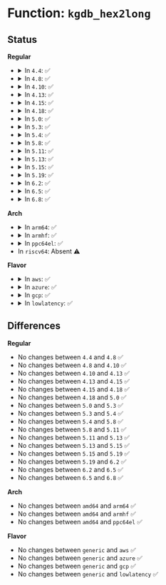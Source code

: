 # Function: <code>kgdb_hex2long</code>

## Status
<b>Regular</b>
<ul>
<li>
<details>
<summary>In <code>4.4</code>: ✅</summary>

```c
int kgdb_hex2long(char **ptr, long unsigned int *long_val);
```

**Collision:** Unique Global

**Inline:** No

**Transformation:** False

**Instances:**

```
In kernel/debug/gdbstub.c (ffffffff81130d80)
Location: kernel/debug/gdbstub.c:292
Inline: False
Direct callers:
  - kernel/debug/gdbstub.c:write_mem_msg
  - kernel/debug/gdbstub.c:write_mem_msg
  - kernel/debug/gdbstub.c:gdb_serial_stub
  - kernel/debug/gdbstub.c:gdb_serial_stub
  - kernel/debug/gdbstub.c:gdb_serial_stub
  - kernel/debug/gdbstub.c:gdb_serial_stub
  - kernel/debug/gdbstub.c:gdb_serial_stub
  - kernel/debug/gdbstub.c:gdb_serial_stub
  - kernel/debug/gdbstub.c:gdb_serial_stub
  - kernel/debug/gdbstub.c:gdb_serial_stub
  - kernel/debug/gdbstub.c:gdb_serial_stub
  - kernel/debug/gdbstub.c:gdb_serial_stub
```
**Symbols:**

```
ffffffff81130d80-ffffffff81130e19: kgdb_hex2long (STB_GLOBAL)
```
</details>
</li>
<li>
<details>
<summary>In <code>4.8</code>: ✅</summary>

```c
int kgdb_hex2long(char **ptr, long unsigned int *long_val);
```

**Collision:** Unique Global

**Inline:** No

**Transformation:** False

**Instances:**

```
In kernel/debug/gdbstub.c (ffffffff811390b0)
Location: kernel/debug/gdbstub.c:292
Inline: False
Direct callers:
  - kernel/debug/gdbstub.c:gdb_serial_stub
  - kernel/debug/gdbstub.c:gdb_serial_stub
  - kernel/debug/gdbstub.c:gdb_serial_stub
  - kernel/debug/gdbstub.c:gdb_serial_stub
  - kernel/debug/gdbstub.c:gdb_serial_stub
  - kernel/debug/gdbstub.c:gdb_serial_stub
  - kernel/debug/gdbstub.c:gdb_serial_stub
  - kernel/debug/gdbstub.c:gdb_serial_stub
  - kernel/debug/gdbstub.c:gdb_serial_stub
  - kernel/debug/gdbstub.c:gdb_serial_stub
  - kernel/debug/gdbstub.c:write_mem_msg
  - kernel/debug/gdbstub.c:write_mem_msg
```
**Symbols:**

```
ffffffff811390b0-ffffffff81139149: kgdb_hex2long (STB_GLOBAL)
```
</details>
</li>
<li>
<details>
<summary>In <code>4.10</code>: ✅</summary>

```c
int kgdb_hex2long(char **ptr, long unsigned int *long_val);
```

**Collision:** Unique Global

**Inline:** No

**Transformation:** False

**Instances:**

```
In kernel/debug/gdbstub.c (ffffffff81142e40)
Location: kernel/debug/gdbstub.c:292
Inline: False
Direct callers:
  - kernel/debug/gdbstub.c:gdb_serial_stub
  - kernel/debug/gdbstub.c:gdb_serial_stub
  - kernel/debug/gdbstub.c:gdb_serial_stub
  - kernel/debug/gdbstub.c:gdb_serial_stub
  - kernel/debug/gdbstub.c:gdb_serial_stub
  - kernel/debug/gdbstub.c:gdb_serial_stub
  - kernel/debug/gdbstub.c:gdb_serial_stub
  - kernel/debug/gdbstub.c:gdb_serial_stub
  - kernel/debug/gdbstub.c:gdb_serial_stub
  - kernel/debug/gdbstub.c:gdb_serial_stub
  - kernel/debug/gdbstub.c:write_mem_msg
  - kernel/debug/gdbstub.c:write_mem_msg
```
**Symbols:**

```
ffffffff81142e40-ffffffff81142ed9: kgdb_hex2long (STB_GLOBAL)
```
</details>
</li>
<li>
<details>
<summary>In <code>4.13</code>: ✅</summary>

```c
int kgdb_hex2long(char **ptr, long unsigned int *long_val);
```

**Collision:** Unique Global

**Inline:** No

**Transformation:** False

**Instances:**

```
In kernel/debug/gdbstub.c (ffffffff811446b0)
Location: kernel/debug/gdbstub.c:293
Inline: False
Direct callers:
  - kernel/debug/gdbstub.c:gdb_serial_stub
  - kernel/debug/gdbstub.c:gdb_serial_stub
  - kernel/debug/gdbstub.c:gdb_serial_stub
  - kernel/debug/gdbstub.c:gdb_serial_stub
  - kernel/debug/gdbstub.c:gdb_serial_stub
  - kernel/debug/gdbstub.c:gdb_serial_stub
  - kernel/debug/gdbstub.c:gdb_serial_stub
  - kernel/debug/gdbstub.c:gdb_serial_stub
  - kernel/debug/gdbstub.c:gdb_serial_stub
  - kernel/debug/gdbstub.c:gdb_serial_stub
  - kernel/debug/gdbstub.c:write_mem_msg
  - kernel/debug/gdbstub.c:write_mem_msg
```
**Symbols:**

```
ffffffff811446b0-ffffffff81144747: kgdb_hex2long (STB_GLOBAL)
```
</details>
</li>
<li>
<details>
<summary>In <code>4.15</code>: ✅</summary>

```c
int kgdb_hex2long(char **ptr, long unsigned int *long_val);
```

**Collision:** Unique Global

**Inline:** No

**Transformation:** False

**Instances:**

```
In kernel/debug/gdbstub.c (ffffffff81151340)
Location: kernel/debug/gdbstub.c:293
Inline: False
Direct callers:
  - kernel/debug/gdbstub.c:gdb_serial_stub
  - kernel/debug/gdbstub.c:gdb_serial_stub
  - kernel/debug/gdbstub.c:gdb_serial_stub
  - kernel/debug/gdbstub.c:gdb_serial_stub
  - kernel/debug/gdbstub.c:gdb_serial_stub
  - kernel/debug/gdbstub.c:gdb_serial_stub
  - kernel/debug/gdbstub.c:gdb_serial_stub
  - kernel/debug/gdbstub.c:gdb_serial_stub
  - kernel/debug/gdbstub.c:gdb_serial_stub
  - kernel/debug/gdbstub.c:gdb_serial_stub
  - kernel/debug/gdbstub.c:write_mem_msg
  - kernel/debug/gdbstub.c:write_mem_msg
```
**Symbols:**

```
ffffffff81151340-ffffffff811513d7: kgdb_hex2long (STB_GLOBAL)
```
</details>
</li>
<li>
<details>
<summary>In <code>4.18</code>: ✅</summary>

```c
int kgdb_hex2long(char **ptr, long unsigned int *long_val);
```

**Collision:** Unique Global

**Inline:** No

**Transformation:** False

**Instances:**

```
In kernel/debug/gdbstub.c (ffffffff8115ff80)
Location: kernel/debug/gdbstub.c:293
Inline: False
Direct callers:
  - kernel/debug/gdbstub.c:gdb_serial_stub
  - kernel/debug/gdbstub.c:gdb_serial_stub
  - kernel/debug/gdbstub.c:gdb_serial_stub
  - kernel/debug/gdbstub.c:gdb_serial_stub
  - kernel/debug/gdbstub.c:gdb_serial_stub
  - kernel/debug/gdbstub.c:gdb_serial_stub
  - kernel/debug/gdbstub.c:gdb_serial_stub
  - kernel/debug/gdbstub.c:gdb_serial_stub
  - kernel/debug/gdbstub.c:gdb_serial_stub
  - kernel/debug/gdbstub.c:gdb_serial_stub
  - kernel/debug/gdbstub.c:write_mem_msg
  - kernel/debug/gdbstub.c:write_mem_msg
```
**Symbols:**

```
ffffffff8115ff80-ffffffff81160017: kgdb_hex2long (STB_GLOBAL)
```
</details>
</li>
<li>
<details>
<summary>In <code>5.0</code>: ✅</summary>

```c
int kgdb_hex2long(char **ptr, long unsigned int *long_val);
```

**Collision:** Unique Global

**Inline:** No

**Transformation:** False

**Instances:**

```
In kernel/debug/gdbstub.c (ffffffff8116ccf0)
Location: kernel/debug/gdbstub.c:293
Inline: False
Direct callers:
  - kernel/debug/gdbstub.c:gdb_serial_stub
  - kernel/debug/gdbstub.c:gdb_serial_stub
  - kernel/debug/gdbstub.c:gdb_serial_stub
  - kernel/debug/gdbstub.c:gdb_serial_stub
  - kernel/debug/gdbstub.c:gdb_serial_stub
  - kernel/debug/gdbstub.c:gdb_serial_stub
  - kernel/debug/gdbstub.c:gdb_serial_stub
  - kernel/debug/gdbstub.c:gdb_serial_stub
  - kernel/debug/gdbstub.c:gdb_serial_stub
  - kernel/debug/gdbstub.c:gdb_serial_stub
  - kernel/debug/gdbstub.c:write_mem_msg
  - kernel/debug/gdbstub.c:write_mem_msg
```
**Symbols:**

```
ffffffff8116ccf0-ffffffff8116cd87: kgdb_hex2long (STB_GLOBAL)
```
</details>
</li>
<li>
<details>
<summary>In <code>5.3</code>: ✅</summary>

```c
int kgdb_hex2long(char **ptr, long unsigned int *long_val);
```

**Collision:** Unique Global

**Inline:** No

**Transformation:** False

**Instances:**

```
In kernel/debug/gdbstub.c (ffffffff81179b10)
Location: kernel/debug/gdbstub.c:293
Inline: False
Direct callers:
  - kernel/debug/gdbstub.c:gdb_serial_stub
  - kernel/debug/gdbstub.c:gdb_serial_stub
  - kernel/debug/gdbstub.c:gdb_serial_stub
  - kernel/debug/gdbstub.c:gdb_serial_stub
  - kernel/debug/gdbstub.c:gdb_serial_stub
  - kernel/debug/gdbstub.c:gdb_serial_stub
  - kernel/debug/gdbstub.c:gdb_serial_stub
  - kernel/debug/gdbstub.c:gdb_serial_stub
  - kernel/debug/gdbstub.c:gdb_serial_stub
  - kernel/debug/gdbstub.c:gdb_cmd_query
  - kernel/debug/gdbstub.c:write_mem_msg
  - kernel/debug/gdbstub.c:write_mem_msg
```
**Symbols:**

```
ffffffff81179b10-ffffffff81179ba9: kgdb_hex2long (STB_GLOBAL)
```
</details>
</li>
<li>
<details>
<summary>In <code>5.4</code>: ✅</summary>

```c
int kgdb_hex2long(char **ptr, long unsigned int *long_val);
```

**Collision:** Unique Global

**Inline:** No

**Transformation:** False

**Instances:**

```
In kernel/debug/gdbstub.c (ffffffff811859a0)
Location: kernel/debug/gdbstub.c:293
Inline: False
Direct callers:
  - kernel/debug/gdbstub.c:gdb_serial_stub
  - kernel/debug/gdbstub.c:gdb_serial_stub
  - kernel/debug/gdbstub.c:gdb_serial_stub
  - kernel/debug/gdbstub.c:gdb_serial_stub
  - kernel/debug/gdbstub.c:gdb_serial_stub
  - kernel/debug/gdbstub.c:gdb_serial_stub
  - kernel/debug/gdbstub.c:gdb_serial_stub
  - kernel/debug/gdbstub.c:gdb_serial_stub
  - kernel/debug/gdbstub.c:gdb_serial_stub
  - kernel/debug/gdbstub.c:gdb_cmd_query
  - kernel/debug/gdbstub.c:write_mem_msg
  - kernel/debug/gdbstub.c:write_mem_msg
```
**Symbols:**

```
ffffffff811859a0-ffffffff81185a39: kgdb_hex2long (STB_GLOBAL)
```
</details>
</li>
<li>
<details>
<summary>In <code>5.8</code>: ✅</summary>

```c
int kgdb_hex2long(char **ptr, long unsigned int *long_val);
```

**Collision:** Unique Global

**Inline:** No

**Transformation:** False

**Instances:**

```
In kernel/debug/gdbstub.c (ffffffff81199c90)
Location: kernel/debug/gdbstub.c:293
Inline: False
Direct callers:
  - arch/x86/kernel/kgdb.c:kgdb_arch_handle_exception
  - kernel/debug/gdbstub.c:gdb_serial_stub
  - kernel/debug/gdbstub.c:gdb_serial_stub
  - kernel/debug/gdbstub.c:gdb_cmd_task
  - kernel/debug/gdbstub.c:gdb_cmd_task
  - kernel/debug/gdbstub.c:gdb_cmd_query
  - kernel/debug/gdbstub.c:gdb_cmd_reg_set
  - kernel/debug/gdbstub.c:write_mem_msg
  - kernel/debug/gdbstub.c:write_mem_msg
```
**Symbols:**

```
ffffffff81199c90-ffffffff81199d29: kgdb_hex2long (STB_GLOBAL)
```
</details>
</li>
<li>
<details>
<summary>In <code>5.11</code>: ✅</summary>

```c
int kgdb_hex2long(char **ptr, long unsigned int *long_val);
```

**Collision:** Unique Global

**Inline:** No

**Transformation:** False

**Instances:**

```
In kernel/debug/gdbstub.c (ffffffff81196df0)
Location: kernel/debug/gdbstub.c:293
Inline: False
Direct callers:
  - arch/x86/kernel/kgdb.c:kgdb_arch_handle_exception
  - kernel/debug/gdbstub.c:gdb_serial_stub
  - kernel/debug/gdbstub.c:gdb_serial_stub
  - kernel/debug/gdbstub.c:gdb_cmd_task
  - kernel/debug/gdbstub.c:gdb_cmd_task
  - kernel/debug/gdbstub.c:gdb_cmd_query
  - kernel/debug/gdbstub.c:gdb_cmd_reg_set
  - kernel/debug/gdbstub.c:write_mem_msg
  - kernel/debug/gdbstub.c:write_mem_msg
```
**Symbols:**

```
ffffffff81196df0-ffffffff81196e89: kgdb_hex2long (STB_GLOBAL)
```
</details>
</li>
<li>
<details>
<summary>In <code>5.13</code>: ✅</summary>

```c
int kgdb_hex2long(char **ptr, long unsigned int *long_val);
```

**Collision:** Unique Global

**Inline:** No

**Transformation:** False

**Instances:**

```
In kernel/debug/gdbstub.c (ffffffff81197c80)
Location: kernel/debug/gdbstub.c:293
Inline: False
Direct callers:
  - arch/x86/kernel/kgdb.c:kgdb_arch_handle_exception
  - kernel/debug/gdbstub.c:gdb_serial_stub
  - kernel/debug/gdbstub.c:gdb_serial_stub
  - kernel/debug/gdbstub.c:gdb_serial_stub
  - kernel/debug/gdbstub.c:gdb_serial_stub
  - kernel/debug/gdbstub.c:gdb_serial_stub
  - kernel/debug/gdbstub.c:gdb_serial_stub
  - kernel/debug/gdbstub.c:gdb_serial_stub
  - kernel/debug/gdbstub.c:gdb_cmd_query
  - kernel/debug/gdbstub.c:write_mem_msg
  - kernel/debug/gdbstub.c:write_mem_msg
```
**Symbols:**

```
ffffffff81197c80-ffffffff81197d19: kgdb_hex2long (STB_GLOBAL)
```
</details>
</li>
<li>
<details>
<summary>In <code>5.15</code>: ✅</summary>

```c
int kgdb_hex2long(char **ptr, long unsigned int *long_val);
```

**Collision:** Unique Global

**Inline:** No

**Transformation:** False

**Instances:**

```
In kernel/debug/gdbstub.c (ffffffff811c1a20)
Location: kernel/debug/gdbstub.c:290
Inline: False
Direct callers:
  - arch/x86/kernel/kgdb.c:kgdb_arch_handle_exception
  - kernel/debug/gdbstub.c:gdb_serial_stub
  - kernel/debug/gdbstub.c:gdb_serial_stub
  - kernel/debug/gdbstub.c:gdb_serial_stub
  - kernel/debug/gdbstub.c:gdb_serial_stub
  - kernel/debug/gdbstub.c:gdb_serial_stub
  - kernel/debug/gdbstub.c:gdb_serial_stub
  - kernel/debug/gdbstub.c:gdb_serial_stub
  - kernel/debug/gdbstub.c:gdb_cmd_query
  - kernel/debug/gdbstub.c:write_mem_msg
  - kernel/debug/gdbstub.c:write_mem_msg
```
**Symbols:**

```
ffffffff811c1a20-ffffffff811c1ab9: kgdb_hex2long (STB_GLOBAL)
```
</details>
</li>
<li>
<details>
<summary>In <code>5.19</code>: ✅</summary>

```c
int kgdb_hex2long(char **ptr, long unsigned int *long_val);
```

**Collision:** Unique Global

**Inline:** No

**Transformation:** False

**Instances:**

```
In kernel/debug/gdbstub.c (ffffffff811f50f0)
Location: kernel/debug/gdbstub.c:290
Inline: False
Direct callers:
  - arch/x86/kernel/kgdb.c:kgdb_arch_handle_exception
  - kernel/debug/gdbstub.c:gdb_serial_stub
  - kernel/debug/gdbstub.c:gdb_serial_stub
  - kernel/debug/gdbstub.c:gdb_serial_stub
  - kernel/debug/gdbstub.c:gdb_serial_stub
  - kernel/debug/gdbstub.c:gdb_serial_stub
  - kernel/debug/gdbstub.c:gdb_serial_stub
  - kernel/debug/gdbstub.c:gdb_serial_stub
  - kernel/debug/gdbstub.c:gdb_cmd_query
  - kernel/debug/gdbstub.c:write_mem_msg
  - kernel/debug/gdbstub.c:write_mem_msg
```
**Symbols:**

```
ffffffff811f50f0-ffffffff811f5191: kgdb_hex2long (STB_GLOBAL)
```
</details>
</li>
<li>
<details>
<summary>In <code>6.2</code>: ✅</summary>

```c
int kgdb_hex2long(char **ptr, long unsigned int *long_val);
```

**Collision:** Unique Global

**Inline:** No

**Transformation:** False

**Instances:**

```
In kernel/debug/gdbstub.c (ffffffff8123c270)
Location: kernel/debug/gdbstub.c:290
Inline: False
Direct callers:
  - arch/x86/kernel/kgdb.c:kgdb_arch_handle_exception
  - kernel/debug/gdbstub.c:gdb_serial_stub
  - kernel/debug/gdbstub.c:gdb_serial_stub
  - kernel/debug/gdbstub.c:gdb_serial_stub
  - kernel/debug/gdbstub.c:gdb_serial_stub
  - kernel/debug/gdbstub.c:gdb_serial_stub
  - kernel/debug/gdbstub.c:gdb_serial_stub
  - kernel/debug/gdbstub.c:gdb_serial_stub
  - kernel/debug/gdbstub.c:gdb_cmd_query
  - kernel/debug/gdbstub.c:write_mem_msg
  - kernel/debug/gdbstub.c:write_mem_msg
```
**Symbols:**

```
ffffffff8123c270-ffffffff8123c311: kgdb_hex2long (STB_GLOBAL)
```
</details>
</li>
<li>
<details>
<summary>In <code>6.5</code>: ✅</summary>

```c
int kgdb_hex2long(char **ptr, long unsigned int *long_val);
```

**Collision:** Unique Global

**Inline:** No

**Transformation:** False

**Instances:**

```
In kernel/debug/gdbstub.c (ffffffff81253280)
Location: kernel/debug/gdbstub.c:290
Inline: False
Direct callers:
  - arch/x86/kernel/kgdb.c:kgdb_arch_handle_exception
  - kernel/debug/gdbstub.c:gdb_serial_stub
  - kernel/debug/gdbstub.c:gdb_serial_stub
  - kernel/debug/gdbstub.c:gdb_serial_stub
  - kernel/debug/gdbstub.c:gdb_serial_stub
  - kernel/debug/gdbstub.c:gdb_serial_stub
  - kernel/debug/gdbstub.c:gdb_serial_stub
  - kernel/debug/gdbstub.c:gdb_serial_stub
  - kernel/debug/gdbstub.c:gdb_cmd_query
  - kernel/debug/gdbstub.c:write_mem_msg
  - kernel/debug/gdbstub.c:write_mem_msg
```
**Symbols:**

```
ffffffff81253280-ffffffff81253321: kgdb_hex2long (STB_GLOBAL)
```
</details>
</li>
<li>
<details>
<summary>In <code>6.8</code>: ✅</summary>

```c
int kgdb_hex2long(char **ptr, long unsigned int *long_val);
```

**Collision:** Unique Global

**Inline:** No

**Transformation:** False

**Instances:**

```
In kernel/debug/gdbstub.c (ffffffff8126d0f0)
Location: kernel/debug/gdbstub.c:290
Inline: False
Direct callers:
  - arch/x86/kernel/kgdb.c:kgdb_arch_handle_exception
  - kernel/debug/gdbstub.c:gdb_serial_stub
  - kernel/debug/gdbstub.c:gdb_serial_stub
  - kernel/debug/gdbstub.c:gdb_serial_stub
  - kernel/debug/gdbstub.c:gdb_serial_stub
  - kernel/debug/gdbstub.c:gdb_serial_stub
  - kernel/debug/gdbstub.c:gdb_serial_stub
  - kernel/debug/gdbstub.c:gdb_serial_stub
  - kernel/debug/gdbstub.c:gdb_cmd_query
  - kernel/debug/gdbstub.c:write_mem_msg
  - kernel/debug/gdbstub.c:write_mem_msg
```
**Symbols:**

```
ffffffff8126d0f0-ffffffff8126d191: kgdb_hex2long (STB_GLOBAL)
```
</details>
</li>
</ul>
<b>Arch</b>
<ul>
<li>
<details>
<summary>In <code>arm64</code>: ✅</summary>

```c
int kgdb_hex2long(char **ptr, long unsigned int *long_val);
```

**Collision:** Unique Global

**Inline:** No

**Transformation:** False

**Instances:**

```
In kernel/debug/gdbstub.c (ffff8000101fb898)
Location: kernel/debug/gdbstub.c:293
Inline: False
Direct callers:
  - kernel/debug/gdbstub.c:gdb_serial_stub
  - kernel/debug/gdbstub.c:gdb_serial_stub
  - kernel/debug/gdbstub.c:gdb_serial_stub
  - kernel/debug/gdbstub.c:gdb_serial_stub
  - kernel/debug/gdbstub.c:gdb_serial_stub
  - kernel/debug/gdbstub.c:gdb_serial_stub
  - kernel/debug/gdbstub.c:gdb_serial_stub
  - kernel/debug/gdbstub.c:gdb_serial_stub
  - kernel/debug/gdbstub.c:gdb_serial_stub
  - kernel/debug/gdbstub.c:gdb_cmd_query
  - kernel/debug/gdbstub.c:write_mem_msg
  - kernel/debug/gdbstub.c:write_mem_msg
```
**Symbols:**

```
ffff8000101fb898-ffff8000101fb954: kgdb_hex2long (STB_GLOBAL)
```
</details>
</li>
<li>
<details>
<summary>In <code>armhf</code>: ✅</summary>

```c
int kgdb_hex2long(char **ptr, long unsigned int *long_val);
```

**Collision:** Unique Global

**Inline:** No

**Transformation:** False

**Instances:**

```
In kernel/debug/gdbstub.c (c043b708)
Location: kernel/debug/gdbstub.c:293
Inline: False
Direct callers:
  - arch/arm/kernel/kgdb.c:kgdb_arch_handle_exception
  - kernel/debug/gdbstub.c:gdb_serial_stub
  - kernel/debug/gdbstub.c:gdb_serial_stub
  - kernel/debug/gdbstub.c:gdb_serial_stub
  - kernel/debug/gdbstub.c:gdb_serial_stub
  - kernel/debug/gdbstub.c:gdb_serial_stub
  - kernel/debug/gdbstub.c:gdb_serial_stub
  - kernel/debug/gdbstub.c:gdb_serial_stub
  - kernel/debug/gdbstub.c:gdb_serial_stub
  - kernel/debug/gdbstub.c:gdb_serial_stub
  - kernel/debug/gdbstub.c:gdb_cmd_query
  - kernel/debug/gdbstub.c:write_mem_msg
  - kernel/debug/gdbstub.c:write_mem_msg
```
**Symbols:**

```
c043b708-c043b7c0: kgdb_hex2long (STB_GLOBAL)
```
</details>
</li>
<li>
<details>
<summary>In <code>ppc64el</code>: ✅</summary>

```c
int kgdb_hex2long(char **ptr, long unsigned int *long_val);
```

**Collision:** Unique Global

**Inline:** No

**Transformation:** False

**Instances:**

```
In kernel/debug/gdbstub.c (c0000000002736e0)
Location: kernel/debug/gdbstub.c:293
Inline: False
Direct callers:
  - arch/powerpc/kernel/kgdb.c:kgdb_arch_handle_exception
  - kernel/debug/gdbstub.c:gdb_serial_stub
  - kernel/debug/gdbstub.c:gdb_serial_stub
  - kernel/debug/gdbstub.c:gdb_serial_stub
  - kernel/debug/gdbstub.c:gdb_serial_stub
  - kernel/debug/gdbstub.c:gdb_serial_stub
  - kernel/debug/gdbstub.c:gdb_serial_stub
  - kernel/debug/gdbstub.c:gdb_serial_stub
  - kernel/debug/gdbstub.c:gdb_serial_stub
  - kernel/debug/gdbstub.c:gdb_serial_stub
  - kernel/debug/gdbstub.c:gdb_cmd_query
  - kernel/debug/gdbstub.c:write_mem_msg
  - kernel/debug/gdbstub.c:write_mem_msg
```
**Symbols:**

```
c0000000002736e0-c0000000002737fc: kgdb_hex2long (STB_GLOBAL)
```
</details>
</li>
<li>
In <code>riscv64</code>: Absent ⚠️
</li>
</ul>
<b>Flavor</b>
<ul>
<li>
<details>
<summary>In <code>aws</code>: ✅</summary>

```c
int kgdb_hex2long(char **ptr, long unsigned int *long_val);
```

**Collision:** Unique Global

**Inline:** No

**Transformation:** False

**Instances:**

```
In kernel/debug/gdbstub.c (ffffffff8117dfc0)
Location: kernel/debug/gdbstub.c:293
Inline: False
Direct callers:
  - kernel/debug/gdbstub.c:gdb_serial_stub
  - kernel/debug/gdbstub.c:gdb_serial_stub
  - kernel/debug/gdbstub.c:gdb_serial_stub
  - kernel/debug/gdbstub.c:gdb_serial_stub
  - kernel/debug/gdbstub.c:gdb_serial_stub
  - kernel/debug/gdbstub.c:gdb_serial_stub
  - kernel/debug/gdbstub.c:gdb_serial_stub
  - kernel/debug/gdbstub.c:gdb_serial_stub
  - kernel/debug/gdbstub.c:gdb_serial_stub
  - kernel/debug/gdbstub.c:gdb_cmd_query
  - kernel/debug/gdbstub.c:write_mem_msg
  - kernel/debug/gdbstub.c:write_mem_msg
```
**Symbols:**

```
ffffffff8117dfc0-ffffffff8117e059: kgdb_hex2long (STB_GLOBAL)
```
</details>
</li>
<li>
<details>
<summary>In <code>azure</code>: ✅</summary>

```c
int kgdb_hex2long(char **ptr, long unsigned int *long_val);
```

**Collision:** Unique Global

**Inline:** No

**Transformation:** False

**Instances:**

```
In kernel/debug/gdbstub.c (ffffffff81171110)
Location: kernel/debug/gdbstub.c:293
Inline: False
Direct callers:
  - kernel/debug/gdbstub.c:gdb_serial_stub
  - kernel/debug/gdbstub.c:gdb_serial_stub
  - kernel/debug/gdbstub.c:gdb_serial_stub
  - kernel/debug/gdbstub.c:gdb_serial_stub
  - kernel/debug/gdbstub.c:gdb_serial_stub
  - kernel/debug/gdbstub.c:gdb_serial_stub
  - kernel/debug/gdbstub.c:gdb_serial_stub
  - kernel/debug/gdbstub.c:gdb_serial_stub
  - kernel/debug/gdbstub.c:gdb_serial_stub
  - kernel/debug/gdbstub.c:gdb_cmd_query
  - kernel/debug/gdbstub.c:write_mem_msg
  - kernel/debug/gdbstub.c:write_mem_msg
```
**Symbols:**

```
ffffffff81171110-ffffffff811711a9: kgdb_hex2long (STB_GLOBAL)
```
</details>
</li>
<li>
<details>
<summary>In <code>gcp</code>: ✅</summary>

```c
int kgdb_hex2long(char **ptr, long unsigned int *long_val);
```

**Collision:** Unique Global

**Inline:** No

**Transformation:** False

**Instances:**

```
In kernel/debug/gdbstub.c (ffffffff8117bd90)
Location: kernel/debug/gdbstub.c:293
Inline: False
Direct callers:
  - kernel/debug/gdbstub.c:gdb_serial_stub
  - kernel/debug/gdbstub.c:gdb_serial_stub
  - kernel/debug/gdbstub.c:gdb_serial_stub
  - kernel/debug/gdbstub.c:gdb_serial_stub
  - kernel/debug/gdbstub.c:gdb_serial_stub
  - kernel/debug/gdbstub.c:gdb_serial_stub
  - kernel/debug/gdbstub.c:gdb_serial_stub
  - kernel/debug/gdbstub.c:gdb_serial_stub
  - kernel/debug/gdbstub.c:gdb_serial_stub
  - kernel/debug/gdbstub.c:gdb_cmd_query
  - kernel/debug/gdbstub.c:write_mem_msg
  - kernel/debug/gdbstub.c:write_mem_msg
```
**Symbols:**

```
ffffffff8117bd90-ffffffff8117be29: kgdb_hex2long (STB_GLOBAL)
```
</details>
</li>
<li>
<details>
<summary>In <code>lowlatency</code>: ✅</summary>

```c
int kgdb_hex2long(char **ptr, long unsigned int *long_val);
```

**Collision:** Unique Global

**Inline:** No

**Transformation:** False

**Instances:**

```
In kernel/debug/gdbstub.c (ffffffff811896b0)
Location: kernel/debug/gdbstub.c:293
Inline: False
Direct callers:
  - kernel/debug/gdbstub.c:gdb_serial_stub
  - kernel/debug/gdbstub.c:gdb_serial_stub
  - kernel/debug/gdbstub.c:gdb_serial_stub
  - kernel/debug/gdbstub.c:gdb_serial_stub
  - kernel/debug/gdbstub.c:gdb_serial_stub
  - kernel/debug/gdbstub.c:gdb_serial_stub
  - kernel/debug/gdbstub.c:gdb_serial_stub
  - kernel/debug/gdbstub.c:gdb_serial_stub
  - kernel/debug/gdbstub.c:gdb_serial_stub
  - kernel/debug/gdbstub.c:gdb_cmd_query
  - kernel/debug/gdbstub.c:write_mem_msg
  - kernel/debug/gdbstub.c:write_mem_msg
```
**Symbols:**

```
ffffffff811896b0-ffffffff81189749: kgdb_hex2long (STB_GLOBAL)
```
</details>
</li>
</ul>

## Differences
<b>Regular</b>
<ul>
<li>
No changes between <code>4.4</code> and <code>4.8</code> ✅
</li>
<li>
No changes between <code>4.8</code> and <code>4.10</code> ✅
</li>
<li>
No changes between <code>4.10</code> and <code>4.13</code> ✅
</li>
<li>
No changes between <code>4.13</code> and <code>4.15</code> ✅
</li>
<li>
No changes between <code>4.15</code> and <code>4.18</code> ✅
</li>
<li>
No changes between <code>4.18</code> and <code>5.0</code> ✅
</li>
<li>
No changes between <code>5.0</code> and <code>5.3</code> ✅
</li>
<li>
No changes between <code>5.3</code> and <code>5.4</code> ✅
</li>
<li>
No changes between <code>5.4</code> and <code>5.8</code> ✅
</li>
<li>
No changes between <code>5.8</code> and <code>5.11</code> ✅
</li>
<li>
No changes between <code>5.11</code> and <code>5.13</code> ✅
</li>
<li>
No changes between <code>5.13</code> and <code>5.15</code> ✅
</li>
<li>
No changes between <code>5.15</code> and <code>5.19</code> ✅
</li>
<li>
No changes between <code>5.19</code> and <code>6.2</code> ✅
</li>
<li>
No changes between <code>6.2</code> and <code>6.5</code> ✅
</li>
<li>
No changes between <code>6.5</code> and <code>6.8</code> ✅
</li>
</ul>
<b>Arch</b>
<ul>
<li>
No changes between <code>amd64</code> and <code>arm64</code> ✅
</li>
<li>
No changes between <code>amd64</code> and <code>armhf</code> ✅
</li>
<li>
No changes between <code>amd64</code> and <code>ppc64el</code> ✅
</li>
</ul>
<b>Flavor</b>
<ul>
<li>
No changes between <code>generic</code> and <code>aws</code> ✅
</li>
<li>
No changes between <code>generic</code> and <code>azure</code> ✅
</li>
<li>
No changes between <code>generic</code> and <code>gcp</code> ✅
</li>
<li>
No changes between <code>generic</code> and <code>lowlatency</code> ✅
</li>
</ul>
